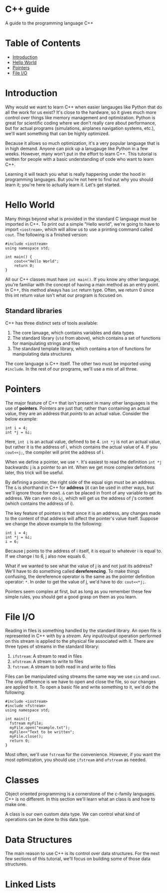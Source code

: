 # C++ guide
A guide to the programming language C++

# Table of Contents
<!--ts-->
   * [Introduction](#Introduction)
   * [Hello World](#Hello-World)
   * [Pointers](#Pointers)
   * [File I/O](#File-I/O)
<!--te-->

# Introduction
Why would we want to learn C++ when easier langauges like Python that do all the work for us exist? It's close to the hardware, so it gives much more control over things like memory management and optimization. Python is great for scientific coding where we don't really care about performance, but for actual programs (simulations, airplanes navigation systems, etc.), we'll want something that can be highly optimized.

Because it allows so much optimization, it's a very popular language that is in high demand. Anyone can pick up a lanugauge like Python in a few weeks. However, many won't put in the effort to learn C++. This tutorial is written for people with a basic understanding of code who want to learn C++.

Learning it will teach you what is really happening under the hood in programming languages. But you're not here to find out why you should learn it; you're here to actually learn it. Let's get started.

# Hello World
Many things beyond what is provided in the standard C language must be imported in C++. To print out a simple "Hello world", we're going to have to import ```<iostream>```, which will allow us to use a printing command called ```cout```. The following is a finished version:
```
#include <iostream>
using namespace std;

int main() {
    cout<<"Hello World";
    return 0;
}
```

All our C++ classes must have ```int main()```. If you know any other language, you're familiar with the concept of having a main method as an entry point. In C++, this method always has ```int``` return type. Often, we return 0 since this int return value isn't what our program is focused on.

## Standard libraries

C++ has three distinct sets of tools available: 
1. The core lanuage, which contains variables and data types
2. The standard library (```std``` from above), which contains a set of functions for manipulating strings and files
3. The standard template library, which contains a ton of functions for manipulating data structures

The core language is C++ itself. The other two must be imported using ```#include```. In the rest of our programs, we'll use a mix of all three.

# Pointers

The major feature of C++ that isn't present in many other languages is the use of **pointers**. Pointers are just that; rather than containing an actual value, they are an address that *points* to an actual value. Consider the below example:

```
int i = 4;
int *j = &i;
```

Here, ```int i``` is an actual value, defined to be 4. ```int *j``` is not an actual value, but rather it is the address of i, which contains the actual value of 4. If you ```cout<<j;```, the compiler will print the address of i.

When we define a pointer, we use ```*```. It's easiest to read the definition ```int *j``` backwards: j is a pointer to an int. When we get more complex defintions later, this trick will be useful.

By defining a pointer, the right side of the equal sign must be an address. The ```&``` is shorthand in C++ for **address** (it can be used in other ways, but we'll ignore those for now). ```&``` can be placed in front of any variable to get its address. We can even do ```&j```, which will get us the address of j's content (which contains the address of i).

The key feature of pointers is that since it is an address, any changes made to the content of that address will affect the pointer's value itself. Suppose we change the above example to the following:

```
int i = 4;
int *j = &i;
i = 6;
```

Because j points to the address of i itself, it is equal to whatever i is equal to. If we change i to 6, j also now equals 6.

What if we wanted to see what the value of j is and not just its address? We'll have to do something called **dereferencing**. To make things confusing, the dereference operator is the same as the pointer definition operator: ```*```. In order to get the value of j, we'd have to do: ```cout<<*j;```.

Pointers seem complex at first, but as long as you remember these few simple rules, you should get a good grasp on them as you learn. 

# File I/O

Reading in files is something handled by the standard library. An open file is represented in C++ with by a *stream*. Any input/output operation performed on this stream is applied to the physical file associated with it. There are three types of streams in the standard library:
1. ```ifstream```: A stream to read in files
2. ```ofstream```: A stream to write to files
3. ```fstream```: A stream to both read in and write to files

Files can be manipulated using streams the same way we use ```cin``` and ```cout```. The only difference is we have to open and close the file, so our changes are applied to it. To open a basic file and write something to it, we'd do the following:

```
#include <iostream>
#include <fstream>
using namespace std;

int main(){
  fstream myFile;
  myFile.open("example.txt");
  myFile<<"Text to be written";
  myFile.close();
  return 0;
}
```

Most often, we'll use ```fstream``` for the convenience. However, if you want the most optimization, you should use ```ifstream``` and ```ofstream``` as needed. 

# Classes

Object oriented programming is a cornerstone of the c-family languages. C++ is no different. In this section we'll learn what an class is and how to make one.

A class is our own custom data type. We can control what kind of operations can be done to this data type.

# Data Structures

The main reason to use C++ is its control over data structures. For the next few sections of this tutorial, we'll focus on building some of those data structures.

# Linked Lists




